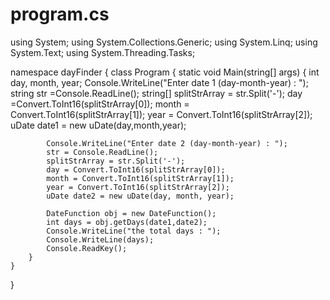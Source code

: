 # program.cs
using System;
using System.Collections.Generic;
using System.Linq;
using System.Text;
using System.Threading.Tasks;

namespace dayFinder
{
    class Program
    {
        static void Main(string[] args)
        {
            int day, month, year;
            Console.WriteLine("Enter date 1 (day-month-year) : ");
            string str =Console.ReadLine();
            string[] splitStrArray = str.Split('-');
            day =Convert.ToInt16(splitStrArray[0]);
            month = Convert.ToInt16(splitStrArray[1]);
            year = Convert.ToInt16(splitStrArray[2]);
            uDate date1 = new uDate(day,month,year);

            Console.WriteLine("Enter date 2 (day-month-year) : ");
            str = Console.ReadLine();
            splitStrArray = str.Split('-');
            day = Convert.ToInt16(splitStrArray[0]);
            month = Convert.ToInt16(splitStrArray[1]);
            year = Convert.ToInt16(splitStrArray[2]);
            uDate date2 = new uDate(day, month, year);

            DateFunction obj = new DateFunction();
            int days = obj.getDays(date1,date2);
            Console.WriteLine("the total days : ");
            Console.WriteLine(days);
            Console.ReadKey();
        }
    }
}
